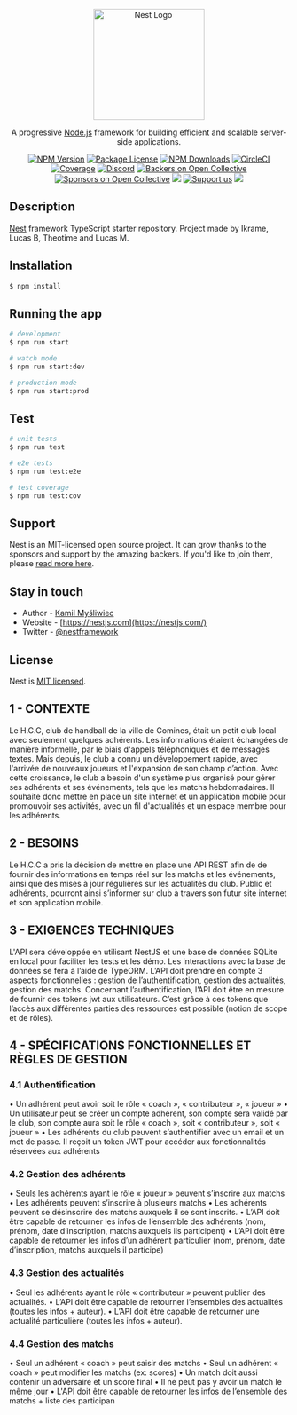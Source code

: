 <p align="center">
  <a href="http://nestjs.com/" target="blank"><img src="https://nestjs.com/img/logo-small.svg" width="200" alt="Nest Logo" /></a>
</p>

[circleci-image]: https://img.shields.io/circleci/build/github/nestjs/nest/master?token=abc123def456
[circleci-url]: https://circleci.com/gh/nestjs/nest

  <p align="center">A progressive <a href="http://nodejs.org" target="_blank">Node.js</a> framework for building efficient and scalable server-side applications.</p>
    <p align="center">
<a href="https://www.npmjs.com/~nestjscore" target="_blank"><img src="https://img.shields.io/npm/v/@nestjs/core.svg" alt="NPM Version" /></a>
<a href="https://www.npmjs.com/~nestjscore" target="_blank"><img src="https://img.shields.io/npm/l/@nestjs/core.svg" alt="Package License" /></a>
<a href="https://www.npmjs.com/~nestjscore" target="_blank"><img src="https://img.shields.io/npm/dm/@nestjs/common.svg" alt="NPM Downloads" /></a>
<a href="https://circleci.com/gh/nestjs/nest" target="_blank"><img src="https://img.shields.io/circleci/build/github/nestjs/nest/master" alt="CircleCI" /></a>
<a href="https://coveralls.io/github/nestjs/nest?branch=master" target="_blank"><img src="https://coveralls.io/repos/github/nestjs/nest/badge.svg?branch=master#9" alt="Coverage" /></a>
<a href="https://discord.gg/G7Qnnhy" target="_blank"><img src="https://img.shields.io/badge/discord-online-brightgreen.svg" alt="Discord"/></a>
<a href="https://opencollective.com/nest#backer" target="_blank"><img src="https://opencollective.com/nest/backers/badge.svg" alt="Backers on Open Collective" /></a>
<a href="https://opencollective.com/nest#sponsor" target="_blank"><img src="https://opencollective.com/nest/sponsors/badge.svg" alt="Sponsors on Open Collective" /></a>
  <a href="https://paypal.me/kamilmysliwiec" target="_blank"><img src="https://img.shields.io/badge/Donate-PayPal-ff3f59.svg"/></a>
    <a href="https://opencollective.com/nest#sponsor"  target="_blank"><img src="https://img.shields.io/badge/Support%20us-Open%20Collective-41B883.svg" alt="Support us"></a>
  <a href="https://twitter.com/nestframework" target="_blank"><img src="https://img.shields.io/twitter/follow/nestframework.svg?style=social&label=Follow"></a>
</p>
  <!--[![Backers on Open Collective](https://opencollective.com/nest/backers/badge.svg)](https://opencollective.com/nest#backer)
  [![Sponsors on Open Collective](https://opencollective.com/nest/sponsors/badge.svg)](https://opencollective.com/nest#sponsor)-->

## Description

[Nest](https://github.com/nestjs/nest) framework TypeScript starter repository. Project made by Ikrame, Lucas B, Theotime and Lucas M.

## Installation

```bash
$ npm install
```

## Running the app

```bash
# development
$ npm run start

# watch mode
$ npm run start:dev

# production mode
$ npm run start:prod
```

## Test

```bash
# unit tests
$ npm run test

# e2e tests
$ npm run test:e2e

# test coverage
$ npm run test:cov
```

## Support

Nest is an MIT-licensed open source project. It can grow thanks to the sponsors and support by the amazing backers. If you'd like to join them, please [read more here](https://docs.nestjs.com/support).

## Stay in touch

- Author - [Kamil Myśliwiec](https://kamilmysliwiec.com)
- Website - [https://nestjs.com](https://nestjs.com/)
- Twitter - [@nestframework](https://twitter.com/nestframework)

## License

Nest is [MIT licensed](LICENSE).

## 1 - CONTEXTE
Le H.C.C, club de handball de la ville de Comines, était un petit club local avec seulement 
quelques adhérents. Les informations étaient échangées de manière informelle, par le biais 
d'appels téléphoniques et de messages textes. Mais depuis, le club a connu un développement 
rapide, avec l'arrivée de nouveaux joueurs et l'expansion de son champ d’action.
Avec cette croissance, le club a besoin d'un système plus organisé pour gérer ses adhérents et 
ses événements, tels que les matchs hebdomadaires. Il souhaite donc mettre en place un site 
internet et un application mobile pour promouvoir ses activités, avec un fil d'actualités et un 
espace membre pour les adhérents.

## 2 - BESOINS 
Le H.C.C a pris la décision de mettre en place une API REST afin de de fournir des informations 
en temps réel sur les matchs et les événements, ainsi que des mises à jour régulières sur les 
actualités du club. Public et adhérents, pourront ainsi s’informer sur club à travers son futur site 
internet et son application mobile.

## 3 - EXIGENCES TECHNIQUES
L'API sera développée en utilisant NestJS et une base de données SQLite en local pour faciliter 
les tests et les démo. Les interactions avec la base de données se fera à l’aide de TypeORM.
L’API doit prendre en compte 3 aspects fonctionnelles : gestion de l’authentification, gestion des 
actualités, gestion des matchs.
Concernant l’authentification, l’API doit être en mesure de fournir des tokens jwt aux utilisateurs. 
C’est grâce à ces tokens que l’accès aux différentes parties des ressources est possible (notion 
de scope et de rôles).

## 4 - SPÉCIFICATIONS FONCTIONNELLES ET RÈGLES DE GESTION 
### 4.1 Authentification 
• Un adhérent peut avoir soit le rôle « coach », « contributeur », « joueur »
• Un utilisateur peut se créer un compte adhérent, son compte sera validé par le club, son 
compte aura soit le rôle « coach », soit « contributeur », soit « joueur »
• Les adhérents du club peuvent s’authentifier avec un email et un mot de passe. Il reçoit un 
token JWT pour accéder aux fonctionnalités réservées aux adhérents
### 4.2 Gestion des adhérents 
• Seuls les adhérents ayant le rôle « joueur » peuvent s’inscrire aux matchs
• Les adhérents peuvent s’inscrire à plusieurs matchs
• Les adhérents peuvent se désinscrire des matchs auxquels il se sont inscrits.
• L’API doit être capable de retourner les infos de l’ensemble des adhérents (nom, prénom, date 
d’inscription, matchs auxquels ils participent)
• L’API doit être capable de retourner les infos d’un adhérent particulier (nom, prénom, date 
d’inscription, matchs auxquels il participe)
### 4.3 Gestion des actualités 
• Seul les adhérents ayant le rôle « contributeur » peuvent publier des actualités.
• L’API doit être capable de retourner l’ensembles des actualités (toutes les infos + auteur).
• L’API doit être capable de retourner une actualité particulière (toutes les infos + auteur).
### 4.4 Gestion des matchs 
• Seul un adhérent « coach » peut saisir des matchs
• Seul un adhérent « coach » peut modifier les matchs (ex: scores)
• Un match doit aussi contenir un adversaire et un score final
• Il ne peut pas y avoir un match le même jour
• L'API doit être capable de retourner les infos de l’ensemble des matchs + liste des participan

